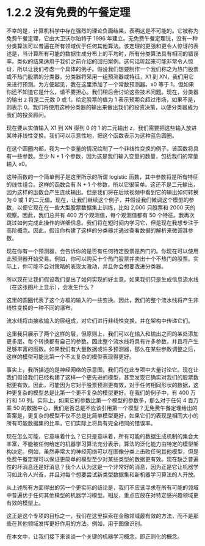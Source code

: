 # 1.2.2 没有免费的午餐定理

不幸的是，计算机科学中存在强烈的理论负面结果，表明这是不可能的。它被称为免费午餐定理，它由大卫沃尔珀特于 1996 年建立。无免费午餐定理说，没有一种分类算法可以普遍在所有领域优于任何其他算法。该定理的更强和更令人惊讶的表述是，当计算所有可能的数据生成分布上的平均时，所有分类算法具有相同的错误率。类似的结果适用于我们之前介绍的回归案例。这句话听起来可能非常令人惊讶，所以让我们考虑一个具体的例子。假设我们想要制作一个我们称之为热门股票或不热门股票的分类器。分类器将采用一组预测器或特征，X1 到 XN，我们用它来进行预测。为方便起见，我在这里添加了一个常数预测器，x0 等于 1，但如果你还不知道它是什么，请不要担心。我们稍后会讨论这些技术问题。现在，分类器的输出 z 将是二元数 0 或 1。给定股票的值为 1 表示预期会超过市场，如果不是，则表示 0。我们将使用这种分类器的输出来做出我们的投资决策，以便分类器成为我们的投资顾问。

现在要从实值输入 X1 到 XN 得到 0 的 1 的二元输出 z，我们需要把这些输入放进某种非线性变换。我们可以示意性地，把这个函数表示为这种蓝色圆圈。

在这个圆圈内部，我为一个变量的情况绘制了一个非线性变换的例子。该函数将具有一些参数。至少 N + 1 个参数，因为这是我们输入变量的数量，包括我们的常量输入 x0。

这种函数的一个简单例子是这里所示的所谓 logistic 函数，其中参数将是所有特征的线性组合。这样的函数会有 N + 1 个参数，所以它很简单。这还不是二元输出，因为这样的函数会产生连续输出。但是我们将在后续视频中看到它的输出如何转换为 0 或 1 的二元值。现在，让我们继续这个例子，并假设我们微​​调这个模型的参数，以便它现在在一些大型股票数据集上训练，比如 2,000 只股票和 2000 天的观察。因此，我们总共有 400 万个观测值，每个观测值都有 50 个特征。我再次跳过如何完成此操作的详细信息。我们将在短时间内学习它，但是现在我想专注于高阶概念。因此，假设你构建了这样的分类器并通过查看数据的解析来微调其参数。

现在你有一个预测器，会告诉你的是否有任何特定股票是热门的。你现在可以使用此预测器开始交易。例如，你可以购买十个热门股票并卖出十个不热门的股票。实际上，你可能不会对策略的表现太激动，并且你会想要改进分类器。

所以现在让我们假设我们提出了如何实现的好主意。如果我们只是生成信息流水线（在这张图片上显示），会发生什么？

这里的圆圈代表了这个方框的输入的一些变换。因此，我们的整个流水线将产生非线性变换的一种不同的瀑布。

流水线将由接收输入的层组成，对它们进行非线性变换，并在架构中传递它们。

这里我只展示了两个这样的层，但原则上，我们可以在输入和输出之间的某处添加更多层。每个转换都有自己的参数。因此整个流水线将具有许多参数，并且将产生足够丰富的函数。如果我们有大量数据或许多预测器，那么在某些参数调整之后，这样的模型可能比第一个不太复杂的模型表现得更好。

事实上，我所描述的是神经网络的示意图，我们将在此专项中大量讨论它。现在让我们假设我们已经构建了这样一个更先进的模型，甚至发现它确实对我们的股票数据更有效。因此，可能因为它对于股票预测更有效，对于任何相同形状的数据，这种更复杂的模型总是比第一个更不复杂的模型更好。在我们的例子中，有 400 万行和 50 列。实际上，如果它的参数比第一个模型的参数多，那么对于任何 4 百万乘 50 的数据中心，我们是否总是不应该引用第一个模型？无免费午餐定理给出的答案是，更复杂的模型不仅不总是比简单模型更好，如果它们的表现是相同大小的所有可能数据集的比率，它们实际上将具有完全相同的错误率。

现在怎么可能，它意味着什么？它只是意味着，所有可能的数据生成机制的集合太丰富，不能被任何给定的机器学习算法充分表示，算法的泛化能力由特定的模型架构决定。例如，虽然非常大的神经网络可以在图像分类上击败任何其他模型，但是免费午餐定理可以保证更简单的模型至少对某些类型的数据更有效。现在缺乏普遍性的坏消息还是好消息？我个人认为这是一个非常好的消息，因为正是它让机器学习如此令人兴奋，并且对每个想要尝试新类型数据集和新机器学习算法的人开放。

从上述所有方面得出的另一个更实际的结论是，我们不应该寻求在所有可能的领域中普遍优于任何其他模型的机器学习模型。相反，重点应放在对特定感兴趣领域更有效的模型上。

这正是这个专项的目标之一，我们在这里探索在金融领域最有效的方法，而不是那些在其他领域发挥更好作用的方法。例如，用于图像识别。

在本文中，让我们接下来谈谈一个关键的机器学习概念，即正则化的概念。
